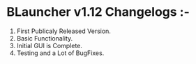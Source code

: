 # BLauncher v1.12 Changelogs :-

1. First Publicaly Released Version.
2. Basic Functionality.
3. Initial GUI is Complete.
4. Testing and a Lot of BugFixes.
